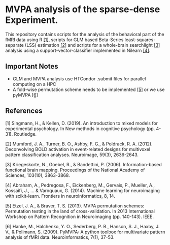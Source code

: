 # MVPA analysis of the sparse-dense Experiment.

This repository contains scripts for the analysis of the behavioral part of the fMRI data using R [[1]](#1), 
scripts for GLM based Beta-Series least-squares-separate (LSS) estimation [[2]](#2) and scripts for a whole-brain 
searchlight [[3]](#3) analysis using a support-vector-classifier implemented in Nilearn [[4]](#4).

## Important Notes
- GLM and MVPA analysis use HTCondor .submit files for parallel computing on a HPC
- A fold-wise permutation scheme needs to be implemented [[5]](#5) or we use pyMVPA [[6]](#6)

## References
<a id="1">[1]</a> 
Singmann, H., & Kellen, D. (2019).
An introduction to mixed models for experimental psychology. 
In New methods in cognitive psychology (pp. 4-31). Routledge.

<a id="2">[2]</a> 
Mumford, J. A., Turner, B. O., Ashby, F. G., & Poldrack, R. A. (2012). 
Deconvolving BOLD activation in event-related designs for multivoxel pattern classification analyses. 
Neuroimage, 59(3), 2636-2643.

<a id="3">[3]</a> 
Kriegeskorte, N., Goebel, R., & Bandettini, P. (2006). 
Information-based functional brain mapping. 
Proceedings of the National Academy of Sciences, 103(10), 3863-3868.

<a id="4">[4]</a> 
Abraham, A., Pedregosa, F., Eickenberg, M., Gervais, P., Mueller, A., Kossaifi, J., ... & Varoquaux, G. (2014). 
Machine learning for neuroimaging with scikit-learn. 
Frontiers in neuroinformatics, 8, 14.

<a id="5">[5]</a> 
Etzel, J. A., & Braver, T. S. (2013). 
MVPA permutation schemes: Permutation testing in the land of cross-validation. 
In 2013 International Workshop on Pattern Recognition in Neuroimaging (pp. 140-143). IEEE.

<a id="6">[6]</a> 
Hanke, M., Halchenko, Y. O., Sederberg, P. B., Hanson, S. J., Haxby, J. V., & Pollmann, S. (2009). 
PyMVPA: A python toolbox for multivariate pattern analysis of fMRI data. 
Neuroinformatics, 7(1), 37-53.
